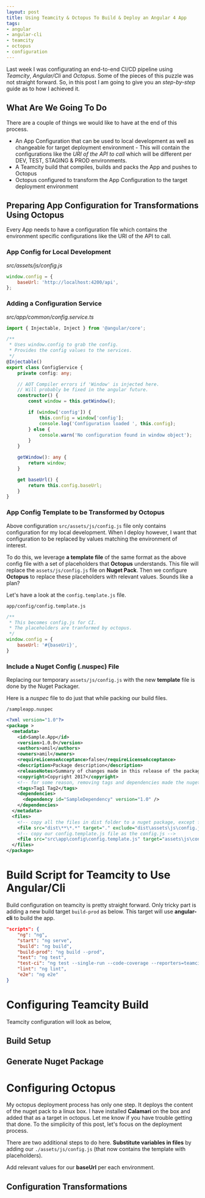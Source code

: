 ```yaml
---
layout: post
title: Using Teamcity & Octopus To Build & Deploy an Angular 4 App
tags:
- angular
- angular-cli
- teamcity
- octopus
- configuration
---
```


Last week I was configurating an end-to-end CI/CD pipeline using *Teamcity*, *Angular/Cli* and *Octopus*. Some of the pieces of this puzzle was not straight forward. So, in this post I am going to give you an *step-by-step* guide as to how I achieved it. 

## What Are We Going To Do

There are a couple of things we would like to have at the end of this process.

- An App Configuration that can be used to local development as well as changeable for target deployment environment - This will contain the configurations like the *URI of the API to call* which will be different per DEV, TEST, STAGING & PROD environments.
- A Teamcity build that compiles, builds and packs the App and pushes to Octopus
- Octopus configured to transform the App Configuration to the target deployment environment


## Preparing App Configuration for Transformations Using Octopus

Every App needs to have a configuration file which contains the environment specific configurations like the URI of the API to call. 

### App Config for Local Development

*src/assets/js/config.js*

```javascript
window.config = {
    baseUrl: 'http://localhost:4200/api',
};
```

### Adding a Configuration Service

*src/app/common/config.service.ts*

```typescript
import { Injectable, Inject } from '@angular/core';

/**
 * Uses window.config to grab the config.
 * Provides the config values to the services.
 */
@Injectable()
export class ConfigService {
    private config: any;

    // AOT Compiler errors if 'Window' is injected here.
    // Will probably be fixed in the angular future.
    constructor() {
        const window = this.getWindow();

        if (window['config']) {
            this.config = window['config'];
            console.log('Configuration loaded ', this.config);
        } else {
            console.warn('No configuration found in window object');
        }
    }

    getWindow(): any {
        return window;
    }

    get baseUrl() {
        return this.config.baseUrl;
    }
}

```


### App Config Template to be Transformed by Octopus

Above configuration `src/assets/js/config.js` file only contains configuration for my local development. When I deploy however, I want that configuration to be replaced by values matching the environment of interest.

To do this, we leverage **a template file** of the same format as the above config file with a set of placeholders that **Octopus** understands. This file will replace the `assets/js/config.js` file on **Nuget Pack**. Then we configure **Octopus** to replace these placeholders with relevant values. Sounds like a plan?

Let's have a look at the `config.template.js` file.

`app/config/config.template.js`

```javascript
/**
 * This becomes config.js for CI.
 * The placeholders are tranformed by octopus.
 */
window.config = {
    baseUrl: '#{baseUri}',
}
```

### Include a Nuget Config (.nuspec) File

Replacing our temporary `assets/js/config.js` with the new **template** file is done by the Nuget Packager.

Here is a *nuspec* file to do just that while packing our build files.

`/sampleapp.nuspec`

```xml
<?xml version="1.0"?>
<package >
  <metadata>
    <id>Sample.App</id>
    <version>1.0.0</version>
    <authors>amil</authors>
    <owners>amil</owners>
    <requireLicenseAcceptance>false</requireLicenseAcceptance>
    <description>Package description</description>
    <releaseNotes>Summary of changes made in this release of the package.</releaseNotes>
    <copyright>Copyright 2017</copyright>
    <!-- for some reason, removing tags and dependencies made the nuget pack executable behave badly :/ -->
    <tags>Tag1 Tag2</tags>
    <dependencies>
      <dependency id="SampleDependency" version="1.0" />
    </dependencies>
  </metadata>
  <files>
    <!-- copy all the files in dist folder to a nuget package, except for the config.js -->
    <file src="dist\**\*.*" target="." exclude="dist\assets\js\config.js"/>
    <!-- copy our config.template.js file as the config.js -->
    <file src="src\app\config\config.template.js" target="assets\js\config.js" />
  </files>
</package>
```

# Build Script for Teamcity to Use Angular/Cli

Build configuration on teamcity is pretty straight forward. Only tricky part is adding a new build target `build-prod` as below. This target will use **angular-cli** to build the app.

```json
"scripts": {
    "ng": "ng",
    "start": "ng serve",
    "build": "ng build",
    "build-prod": "ng build --prod",
    "test": "ng test",
    "test-ci": "ng test --single-run --code-coverage --reporters=teamcity",
    "lint": "ng lint",
    "e2e": "ng e2e"
}
```

# Configuring Teamcity Build

Teamcity configuration will look as below,
[]()


## Build Setup

## Generate Nuget Package

# Configuring Octopus

My octopus deployment process has only one step. It deploys the content of the nuget pack to a linux box. I have installed **Calamari** on the box and added that as a target in octopus. Let me know if you have trouble getting that done. To the simplicity of this post, let's focus on the deployment process.

There are two additional steps to do here. **Substitute variables in files** by adding our `./assets/js/config.js` (that now contains the template with placeholders). 

Add relevant values for our **baseUrl** per each environment.

## Configuration Transformations
